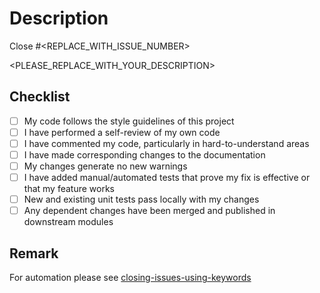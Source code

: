 # Description

Close #<REPLACE_WITH_ISSUE_NUMBER>

<PLEASE_REPLACE_WITH_YOUR_DESCRIPTION>

## Checklist

- [ ] My code follows the style guidelines of this project
- [ ] I have performed a self-review of my own code
- [ ] I have commented my code, particularly in hard-to-understand areas
- [ ] I have made corresponding changes to the documentation
- [ ] My changes generate no new warnings
- [ ] I have added manual/automated tests that prove my fix is effective or that my feature works
- [ ] New and existing unit tests pass locally with my changes
- [ ] Any dependent changes have been merged and published in downstream modules

## Remark

For automation please see [closing-issues-using-keywords][closing_issues_using_keywords]

[closing_issues_using_keywords]: https://help.github.com/en/enterprise/2.16/user/github/managing-your-work-on-github/closing-issues-using-keywords
